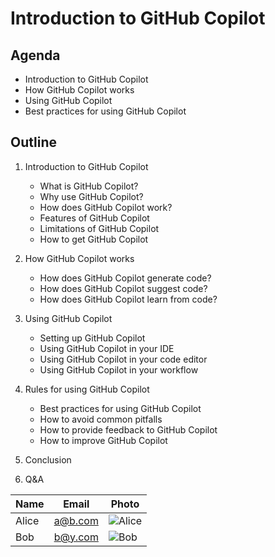<!--
This document provides an agenda and outline of a training session covering "Introduction to GitHub Copilot".

The training session is designed to be delivered in a 4-hour session.
-->

# Introduction to GitHub Copilot

## Agenda

- Introduction to GitHub Copilot
- How GitHub Copilot works
- Using GitHub Copilot
- Best practices for using GitHub Copilot

## Outline

1. Introduction to GitHub Copilot
    - What is GitHub Copilot?
    - Why use GitHub Copilot?
    - How does GitHub Copilot work?
    - Features of GitHub Copilot
    - Limitations of GitHub Copilot
    - How to get GitHub Copilot

2. How GitHub Copilot works
    - How does GitHub Copilot generate code?
    - How does GitHub Copilot suggest code?
    - How does GitHub Copilot learn from code?

3. Using GitHub Copilot
    - Setting up GitHub Copilot
    - Using GitHub Copilot in your IDE
    - Using GitHub Copilot in your code editor
    - Using GitHub Copilot in your workflow

4. Rules for using GitHub Copilot
    - Best practices for using GitHub Copilot
    - How to avoid common pitfalls
    - How to provide feedback to GitHub Copilot
    - How to improve GitHub Copilot

5. Conclusion

6. Q&A

<!--
Create a table of instructors with the following columns:
- Name
- Email
- Photo
 -->

| Name | Email | Photo |
| ---- | ----- | ----- |
| Alice | a@b.com | ![Alice](https://via.placeholder.com/150) |
| Bob | b@y.com | ![Bob](https://via.placeholder.com/150) |


